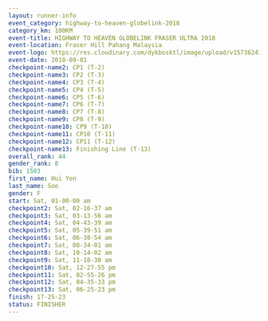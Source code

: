 ```yaml
---
layout: runner-info 
event_category: highway-to-heaven-globelink-2018 
category_km: 100KM 
event-title: HIGHWAY TO HEAVEN GLOBELINK FRASER ULTRA 2018 
event-location: Fraser Hill Pahang Malaysia 
event-logo: https://res.cloudinary.com/dykbosktl/image/upload/v1573624145/Logo/download_nnzjlh.png 
event-date: 2018-09-01 
checkpoint-name2: CP1 (T-2) 
checkpoint-name3: CP2 (T-3) 
checkpoint-name4: CP3 (T-4) 
checkpoint-name5: CP4 (T-5) 
checkpoint-name6: CP5 (T-6) 
checkpoint-name7: CP6 (T-7) 
checkpoint-name8: CP7 (T-8) 
checkpoint-name9: CP8 (T-9) 
checkpoint-name10: CP9 (T-10) 
checkpoint-name11: CP10 (T-11) 
checkpoint-name12: CP11 (T-12) 
checkpoint-name13: Finishing Line (T-13) 
overall_rank: 44
gender_rank: 8
bib: 1503
first_name: Hui Yen
last_name: Soo
gender: F
start: Sat, 01-00-00 am
checkpoint2: Sat, 02-16-37 am
checkpoint3: Sat, 03-13-56 am
checkpoint4: Sat, 04-43-39 am
checkpoint5: Sat, 05-39-51 am
checkpoint6: Sat, 06-38-54 am
checkpoint7: Sat, 08-34-01 am
checkpoint8: Sat, 10-14-02 am
checkpoint9: Sat, 11-18-30 am
checkpoint10: Sat, 12-27-55 pm
checkpoint11: Sat, 02-55-26 pm
checkpoint12: Sat, 04-35-33 pm
checkpoint13: Sat, 06-25-23 pm
finish: 17-25-23
status: FINISHER
---
```


